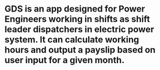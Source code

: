 # GDS is an app designed for Power Engineers working in shifts as shift leader dispatchers in electric power system. It can calculate working hours and output a payslip based on user input for a given month.
